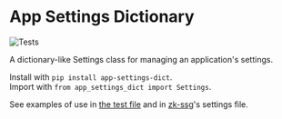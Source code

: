 # App Settings Dictionary

![Tests](https://github.com/wheelercj/app_settings/actions/workflows/tests.yaml/badge.svg)

A dictionary-like Settings class for managing an application's settings.

Install with `pip install app-settings-dict`.  
Import with `from app_settings_dict import Settings`.

See examples of use in [the test file](https://github.com/wheelercj/app_settings/blob/main/tests/test_app_settings_dict.py) and in [zk-ssg](https://github.com/wheelercj/zk-ssg/blob/main/settings.py)'s settings file.

